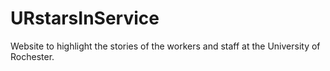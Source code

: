 # URstarsInService

Website to highlight the stories of the workers and staff at the University of Rochester.